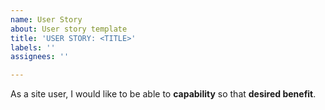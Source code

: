 ```yaml
---
name: User Story
about: User story template
title: 'USER STORY: <TITLE>'
labels: ''
assignees: ''

---
```


As a site user, I would like to be able to **capability** so that **desired benefit**.
